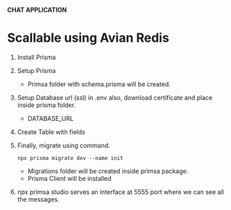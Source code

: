 #### CHAT APPLICATION

# Scallable using Avian Redis 

1. Install Prisma
2. Setup Prisma
	- Primsa folder with schema.prisma will be created.
3. Setup Database url (ssl) in .env  also, download certificate and place inside prisma folder.
	- DATABASE_URL
4. Create Table with fields 
5. Finally, migrate using command.
	```shell
	npx prisma migrate dev --name init
	```
	- Migrations folder will be created inside primsa package.
	- Prisma Client will be installed


6. npx primsa studio serves an interface at 5555 port where we can see all the messages.

